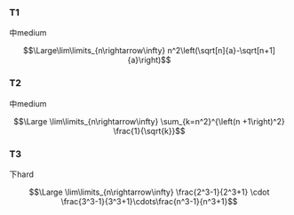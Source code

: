 ### T1

中medium

$$\Large\lim\limits_{n\rightarrow\infty} n^2\left(\sqrt[n]{a}-\sqrt[n+1]{a}\right)$$

### T2

中medium

$$\Large \lim\limits_{n\rightarrow\infty} \sum_{k=n^2}^{\left(n +1\right)^2} \frac{1}{\sqrt{k}}$$

### T3

下hard

$$\Large \lim\limits_{n\rightarrow\infty} \frac{2^3-1}{2^3+1} \cdot \frac{3^3-1}{3^3+1}\cdots\frac{n^3-1}{n^3+1}$$
